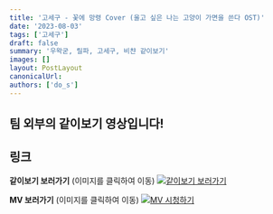 ```yaml
---
title: '고세구 - 꽃에 망령 Cover (울고 싶은 나는 고양이 가면을 쓴다 OST)'
date: '2023-08-03'
tags: ['고세구']
draft: false
summary: '우왁굳, 릴파, 고세구, 비챤 같이보기'
images: []
layout: PostLayout
canonicalUrl:
authors: ['do_s']
---
```


## 팀 외부의 같이보기 영상입니다!

## 링크

**같이보기 보러가기** (이미지를 클릭하여 이동)
[![같이보기 보러가기](https://cdn.discordapp.com/attachments/1135756712759013437/1135758630910697602/banner.png)](https://cafe.naver.com/steamindiegame/12290705)

**MV 보러가기** (이미지를 클릭하여 이동)
[![MV 시청하기](https://i.ytimg.com/vi/BMywKiOgT90/maxresdefault.jpg)](https://youtu.be/BMywKiOgT90)
